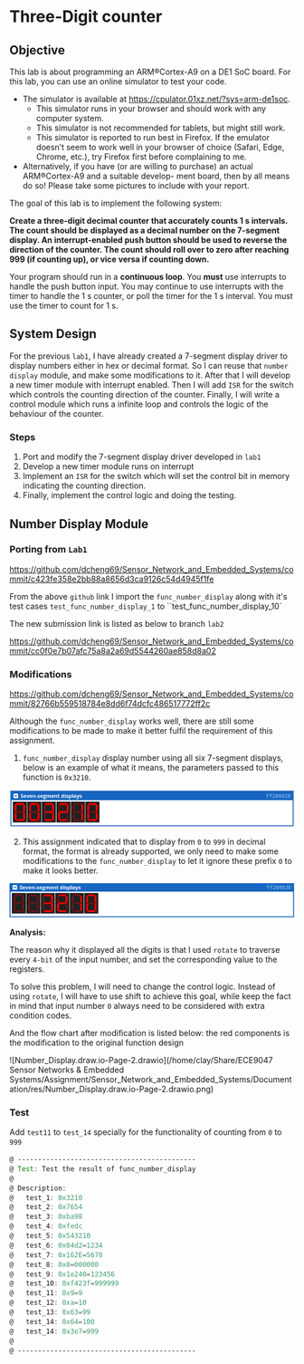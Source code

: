 # Three-Digit counter

## Objective

This lab is about programming an ARM®Cortex-A9 on a DE1 SoC board. For this lab, you can use an online
simulator to test your code.

* The simulator is available at https://cpulator.01xz.net/?sys=arm-de1soc.
  *  This simulator runs in your browser and should work with any computer system.
  * This simulator is not recommended for tablets, but might still work.
  * This simulator is reported to run best in Firefox. If the emulator doesn’t seem to work well in your
    browser of choice (Safari, Edge, Chrome, etc.), try Firefox first before complaining to me.
* Alternatively, if you have (or are willing to purchase) an actual ARM®Cortex-A9 and a suitable develop-
  ment board, then by all means do so! Please take some pictures to include with your report.

The goal of this lab is to implement the following system:

**Create a three-digit decimal counter that accurately counts 1 s intervals. The count should be displayed as a decimal number on the 7-segment display. An interrupt-enabled push button should be used to reverse the direction of the counter. The count should roll over to zero after reaching 999 (if counting up), or vice versa if counting down.**

Your program should run in a **continuous loop**.
You **must** use interrupts to handle the push button input. You may continue to use interrupts with the timer to
handle the 1 s counter, or poll the timer for the 1 s interval. You must use the timer to count for 1 s.

## System Design

For the previous `lab1`, I have already created a 7-segment display driver to display numbers either in hex or decimal format. So I can reuse that `number display` module, and make some modifications to it. After that I will develop a new timer module with interrupt enabled. Then I will add `ISR` for the switch which controls the counting direction of the counter. Finally, I will write a control module which runs a infinite loop and controls the logic of the behaviour of the counter.

### Steps

1. Port and modify the 7-segment display driver developed in `lab1`
2. Develop a new timer module runs on interrupt
3. Implement an `ISR` for the switch which will set the control bit in memory indicating the counting direction.
4. Finally, implement the control logic and doing the testing.

## Number Display Module

### Porting from `Lab1`

https://github.com/dcheng69/Sensor_Network_and_Embedded_Systems/commit/c423fe358e2bb88a8656d3ca9126c54d4945f1fe

From the above `github` link I import the `func_number_display` along with it's test cases `test_func_number_display_1` to ``test_func_number_display_10`

The new submission link is listed as below to branch `lab2`

https://github.com/dcheng69/Sensor_Network_and_Embedded_Systems/commit/cc0f0e7b07afc75a8a2a69d5544260ae858d8a02

### Modifications

https://github.com/dcheng69/Sensor_Network_and_Embedded_Systems/commit/82766b559518784e8dd6f74dcfc486517772ff2c

Although the `func_number_display` works well, there are still some modifications to be made to make it better fulfil the requirement of this assignment.

1. `func_number_display` display number using all six 7-segment displays, below is an example of what it means, the parameters passed to this function is `0x3210`.

![image-20240308160235664](../Documentation/res/image-20240308160235664.png)

2. This assignment indicated that to display from `0` to `999` in decimal format, the format is already supported, we only need to make some modifications to the `func_number_display` to let it ignore these prefix `0` to make it looks better.

![image-20240308183828364](../Documentation/res/image-20240308183828364.png)

**Analysis:**

The reason why it displayed all the digits is that I used `rotate` to traverse every `4-bit` of the input number, and set the corresponding value to the registers.

To solve this problem, I will need to change the control logic. Instead of using `rotate`, I will have to use shift to achieve this goal, while keep the fact in mind that input number `0` always need to be  considered with extra condition codes.

And the flow chart after modification is listed below: the red components is the modification to the original function design

![Number_Display.draw.io-Page-2.drawio](/home/clay/Share/ECE9047 Sensor Networks & Embedded Systems/Assignment/Sensor_Network_and_Embedded_Systems/Documentation/res/Number_Display.draw.io-Page-2.drawio.png)

### Test

Add `test11` to `test_14` specially for the functionality of counting from `0` to `999`

```asm
@ --------------------------------------------
@ Test: Test the result of func_number_display
@
@ Description:
@   test_1: 0x3210
@   test_2: 0x7654
@   test_3: 0xba98
@   test_4: 0xfedc
@   test_5: 0x543210
@   test_6: 0x04d2=1234
@   test_7: 0x162E=5678
@   test_8: 0x0=000000
@   test_9: 0x1e240=123456
@   test_10: 0xf423f=999999
@   test_11: 0x9=9
@   test_12: 0xa=10
@   test_13: 0x63=99
@   test_14: 0x64=100
@   test_14: 0x3e7=999
@
@ --------------------------------------------
```

